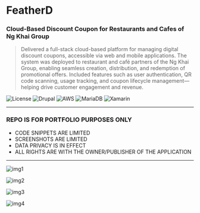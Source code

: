# FeatherD
### Cloud-Based Discount Coupon for Restaurants and Cafes of Ng Khai Group
> Delivered a full-stack cloud-based platform for managing digital
            discount coupons, accessible via web and mobile applications. The
            system was deployed to restaurant and café partners of the Ng Khai
            Group, enabling seamless creation, distribution, and redemption of
            promotional offers. Included features such as user authentication,
            QR code scanning, usage tracking, and coupon lifecycle
            management—helping drive customer engagement and revenue.

![License](https://img.shields.io/badge/license-Apache--2.0-red.svg)
![Drupal](https://img.shields.io/badge/Drupal-7-blue)
![AWS](https://img.shields.io/badge/Amazon-AWS-orange)
![MariaDB](https://img.shields.io/badge/MariaDB-10.2-C8102E)
![Xamarin](https://img.shields.io/badge/Xamarin-Forms-gold)

---

### REPO IS FOR PORTFOLIO PURPOSES ONLY
- CODE SNIPPETS ARE LIMITED
- SCREENSHOTS ARE LIMITED
- DATA PRIVACY IS IN EFFECT
- ALL RIGHTS ARE WITH THE OWNER/PUBLISHER OF THE APPLICATION

---

![img1](https://github.com/polljii/featherd/blob/main/featherd1.png)

![img2](https://github.com/polljii/featherd/blob/main/featherd2.png)

![img3](https://github.com/polljii/featherd/blob/main/featherd3.png)

![img4](https://github.com/polljii/featherd/blob/main/featherd4.png)
